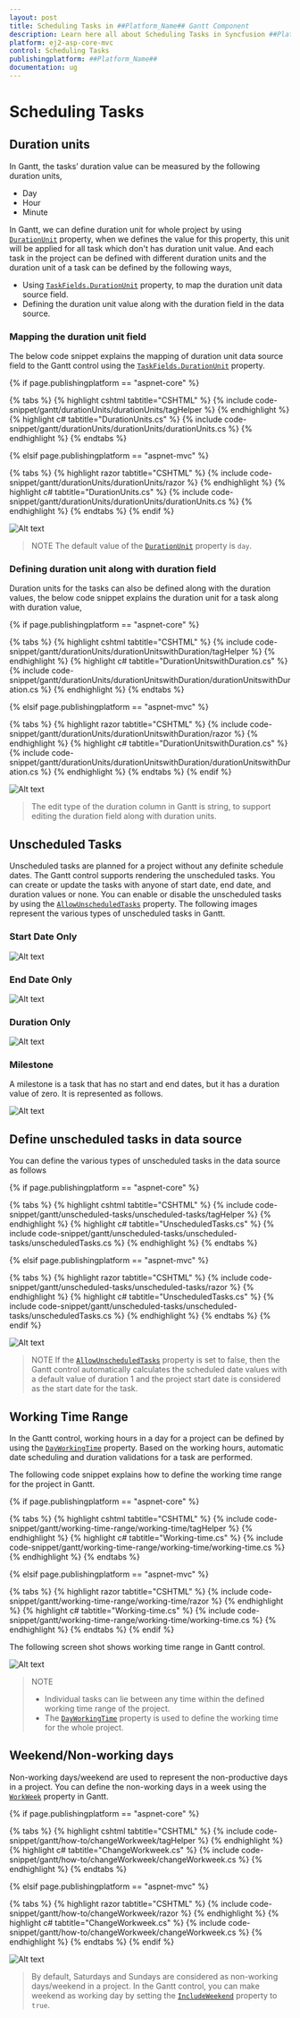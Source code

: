 ```yaml
---
layout: post
title: Scheduling Tasks in ##Platform_Name## Gantt Component
description: Learn here all about Scheduling Tasks in Syncfusion ##Platform_Name## Gantt component of Syncfusion Essential JS 2 and more.
platform: ej2-asp-core-mvc
control: Scheduling Tasks
publishingplatform: ##Platform_Name##
documentation: ug
---
```



# Scheduling Tasks

## Duration units

In Gantt, the tasks’ duration value can be measured by the following duration units,

* Day
* Hour
* Minute

In Gantt, we can define duration unit for whole project by using [`DurationUnit`](https://help.syncfusion.com/cr/aspnetcore-js2/Syncfusion.EJ2.Gantt.Gantt.html#Syncfusion_EJ2_Gantt_Gantt_DurationUnit) property, when we defines the value for this property, this unit will be applied for all task which don't has duration unit value.
And each task in the project can be defined with different duration units and the duration unit of a task can be defined by the following ways,

* Using [`TaskFields.DurationUnit`](https://help.syncfusion.com/cr/aspnetcore-js2/Syncfusion.EJ2.Gantt.GanttTaskFields.html#Syncfusion_EJ2_Gantt_GanttTaskFields_DurationUnit) property, to map the duration unit data source field.
* Defining the duration unit value along with the duration field in the data source.

### Mapping the duration unit field

The below code snippet explains the mapping of duration unit data source field to the Gantt control using the [`TaskFields.DurationUnit`](https://help.syncfusion.com/cr/aspnetcore-js2/Syncfusion.EJ2.Gantt.GanttTaskFields.html#Syncfusion_EJ2_Gantt_GanttTaskFields_DurationUnit) property.

{% if page.publishingplatform == "aspnet-core" %}

{% tabs %}
{% highlight cshtml tabtitle="CSHTML" %}
{% include code-snippet/gantt/durationUnits/durationUnits/tagHelper %}
{% endhighlight %}
{% highlight c# tabtitle="DurationUnits.cs" %}
{% include code-snippet/gantt/durationUnits/durationUnits/durationUnits.cs %}
{% endhighlight %}
{% endtabs %}

{% elsif page.publishingplatform == "aspnet-mvc" %}

{% tabs %}
{% highlight razor tabtitle="CSHTML" %}
{% include code-snippet/gantt/durationUnits/durationUnits/razor %}
{% endhighlight %}
{% highlight c# tabtitle="DurationUnits.cs" %}
{% include code-snippet/gantt/durationUnits/durationUnits/durationUnits.cs %}
{% endhighlight %}
{% endtabs %}
{% endif %}



![Alt text](images/durationUnits.png)

> NOTE
The default value of the [`DurationUnit`](https://help.syncfusion.com/cr/aspnetcore-js2/Syncfusion.EJ2.Gantt.GanttTaskFields.html#Syncfusion_EJ2_Gantt_GanttTaskFields_DurationUnit) property is `day`.

### Defining duration unit along with duration field

Duration units for the tasks can also be defined along with the duration values, the below code snippet explains the duration unit for a task along with duration value,

{% if page.publishingplatform == "aspnet-core" %}

{% tabs %}
{% highlight cshtml tabtitle="CSHTML" %}
{% include code-snippet/gantt/durationUnits/durationUnitswithDuration/tagHelper %}
{% endhighlight %}
{% highlight c# tabtitle="DurationUnitswithDuration.cs" %}
{% include code-snippet/gantt/durationUnits/durationUnitswithDuration/durationUnitswithDuration.cs %}
{% endhighlight %}
{% endtabs %}

{% elsif page.publishingplatform == "aspnet-mvc" %}

{% tabs %}
{% highlight razor tabtitle="CSHTML" %}
{% include code-snippet/gantt/durationUnits/durationUnitswithDuration/razor %}
{% endhighlight %}
{% highlight c# tabtitle="DurationUnitswithDuration.cs" %}
{% include code-snippet/gantt/durationUnits/durationUnitswithDuration/durationUnitswithDuration.cs %}
{% endhighlight %}
{% endtabs %}
{% endif %}



![Alt text](images/durationUnitswithDuration.png)

> The edit type of the duration column in Gantt is string, to support editing the duration field along with duration units.

## Unscheduled Tasks

Unscheduled tasks are planned for a project without any definite schedule dates. The Gantt control supports rendering the unscheduled tasks. You can create or update the tasks with anyone of start date, end date, and duration values or none. You can enable or disable the unscheduled tasks by using the [`AllowUnscheduledTasks`](https://help.syncfusion.com/cr/aspnetcore-js2/Syncfusion.EJ2.Gantt.Gantt.html#Syncfusion_EJ2_Gantt_Gantt_AllowUnscheduledTasks) property. The following images represent the various types of unscheduled tasks in Gantt.

### Start Date Only

![Alt text](images/startDate-only.png)

### End Date Only

![Alt text](images/endDate-only.png)

### Duration Only

![Alt text](images/duration-only.png)

### Milestone

A milestone is a task that has no start and end dates, but it has a duration value of zero. It is represented as follows.

![Alt text](images/milestone.png)

## Define unscheduled tasks in data source

You can define the various types of unscheduled tasks in the data source as follows

{% if page.publishingplatform == "aspnet-core" %}

{% tabs %}
{% highlight cshtml tabtitle="CSHTML" %}
{% include code-snippet/gantt/unscheduled-tasks/unscheduled-tasks/tagHelper %}
{% endhighlight %}
{% highlight c# tabtitle="UnscheduledTasks.cs" %}
{% include code-snippet/gantt/unscheduled-tasks/unscheduled-tasks/unscheduledTasks.cs %}
{% endhighlight %}
{% endtabs %}

{% elsif page.publishingplatform == "aspnet-mvc" %}

{% tabs %}
{% highlight razor tabtitle="CSHTML" %}
{% include code-snippet/gantt/unscheduled-tasks/unscheduled-tasks/razor %}
{% endhighlight %}
{% highlight c# tabtitle="UnscheduledTasks.cs" %}
{% include code-snippet/gantt/unscheduled-tasks/unscheduled-tasks/unscheduledTasks.cs %}
{% endhighlight %}
{% endtabs %}
{% endif %}



![Alt text](images/unscheduledTasks.png)

> NOTE
> If the [`AllowUnscheduledTasks`](https://help.syncfusion.com/cr/aspnetcore-js2/Syncfusion.EJ2.Gantt.Gantt.html#Syncfusion_EJ2_Gantt_Gantt_AllowUnscheduledTasks) property is set to false, then the Gantt control automatically calculates the scheduled date values with a default value of duration 1 and the project start date is considered as the start date for the task.

## Working Time Range

In the Gantt control, working hours in a day for a project can be defined by using the [`DayWorkingTime`](https://help.syncfusion.com/cr/aspnetcore-js2/Syncfusion.EJ2.Gantt.Gantt.html#Syncfusion_EJ2_Gantt_Gantt_DayWorkingTime) property. Based on the working hours, automatic date scheduling and duration validations for a task are performed.

The following code snippet explains how to define the working time range for the project in Gantt.

{% if page.publishingplatform == "aspnet-core" %}

{% tabs %}
{% highlight cshtml tabtitle="CSHTML" %}
{% include code-snippet/gantt/working-time-range/working-time/tagHelper %}
{% endhighlight %}
{% highlight c# tabtitle="Working-time.cs" %}
{% include code-snippet/gantt/working-time-range/working-time/working-time.cs %}
{% endhighlight %}
{% endtabs %}

{% elsif page.publishingplatform == "aspnet-mvc" %}

{% tabs %}
{% highlight razor tabtitle="CSHTML" %}
{% include code-snippet/gantt/working-time-range/working-time/razor %}
{% endhighlight %}
{% highlight c# tabtitle="Working-time.cs" %}
{% include code-snippet/gantt/working-time-range/working-time/working-time.cs %}
{% endhighlight %}
{% endtabs %}
{% endif %}



The following screen shot shows working time range in Gantt control.

![Alt text](images/working-time-range.png)

> NOTE
>* Individual tasks can lie between any time within the defined working time range of the project.
>* The [`DayWorkingTime`](https://help.syncfusion.com/cr/aspnetcore-js2/Syncfusion.EJ2.Gantt.Gantt.html#Syncfusion_EJ2_Gantt_Gantt_DayWorkingTime) property is used to define the working time for the whole project.

## Weekend/Non-working days

Non-working days/weekend are used to represent the non-productive days in a project. You can define the non-working days in a week using the [`WorkWeek`](https://help.syncfusion.com/cr/aspnetcore-js2/Syncfusion.EJ2.Gantt.Gantt.html#Syncfusion_EJ2_Gantt_Gantt_WorkWeek) property in Gantt.

{% if page.publishingplatform == "aspnet-core" %}

{% tabs %}
{% highlight cshtml tabtitle="CSHTML" %}
{% include code-snippet/gantt/how-to/changeWorkweek/tagHelper %}
{% endhighlight %}
{% highlight c# tabtitle="ChangeWorkweek.cs" %}
{% include code-snippet/gantt/how-to/changeWorkweek/changeWorkweek.cs %}
{% endhighlight %}
{% endtabs %}

{% elsif page.publishingplatform == "aspnet-mvc" %}

{% tabs %}
{% highlight razor tabtitle="CSHTML" %}
{% include code-snippet/gantt/how-to/changeWorkweek/razor %}
{% endhighlight %}
{% highlight c# tabtitle="ChangeWorkweek.cs" %}
{% include code-snippet/gantt/how-to/changeWorkweek/changeWorkweek.cs %}
{% endhighlight %}
{% endtabs %}
{% endif %}



![Alt text](images/changeWorkweek.png)

> By default, Saturdays and Sundays are considered as non-working days/weekend in a project.
> In the Gantt control, you can make weekend as working day by setting the [`IncludeWeekend`](https://help.syncfusion.com/cr/aspnetcore-js2/Syncfusion.EJ2.Gantt.Gantt.html#Syncfusion_EJ2_Gantt_Gantt_IncludeWeekend) property to `true`.